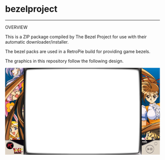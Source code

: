 # bezelproject

-------
OVERVIEW

This is a ZIP package compiled by The Bezel Project for use with their automatic downloader/installer.

The bezel packs are used in a RetroPie build for providing game bezels.

The graphics in this repository follow the following design.

![Sample bezel](https://github.com/thebezelproject/bezelproject-PCE-CD/blob/master/retroarch/overlay/GameBezels/PCE-CD/Advanced%20Variable%20Geo%20(Japan).png?raw=true)
